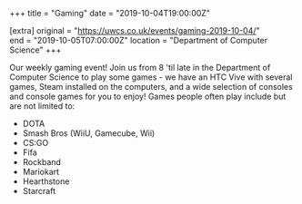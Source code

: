+++
title = "Gaming"
date = "2019-10-04T19:00:00Z"

[extra]
original = "https://uwcs.co.uk/events/gaming-2019-10-04/"    
end = "2019-10-05T07:00:00Z"
location = "Department of Computer Science"
+++

Our weekly gaming event\! Join us from 8 'til late in the Department of Computer Science to play some games - we have an HTC Vive with several games, Steam installed on the computers, and a wide selection of consoles and console games for you to enjoy\! Games people often play include but are not limited to:  

  - DOTA  
  - Smash Bros (WiiU, Gamecube, Wii)  
  - CS:GO  
  - Fifa  
  - Rockband  
  - Mariokart  
  - Hearthstone  
  - Starcraft

